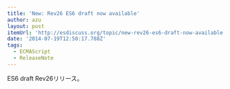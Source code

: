 ```yaml
---
title: 'New: Rev26 ES6 draft now available'
author: azu
layout: post
itemUrl: 'http://esdiscuss.org/topic/new-rev26-es6-draft-now-available'
date: '2014-07-19T12:50:17.788Z'
tags:
  - ECMAScript
  - ReleaseNote
---
```

ES6 draft Rev26リリース。

